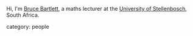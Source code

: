 Hi, I'm <a href="http://math.sun.ac.za/~bbartlett">Bruce Bartlett</a>, a maths lecturer at the <a href="http://math.sun.ac.za/index.php?lang=eng">University of Stellenbosch</a>, South Africa. 

category: people